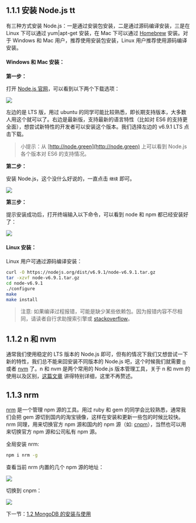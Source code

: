 ## 1.1.1 安装 Node.js tt

有三种方式安装 Node.js：一是通过安装包安装，二是通过源码编译安装，三是在 Linux 下可以通过 yum|apt-get 安装，在 Mac 下可以通过 [Homebrew](http://brew.sh/) 安装。对于 Windows 和 Mac 用户，推荐使用安装包安装，Linux 用户推荐使用源码编译安装。

#### Windows 和 Mac 安装：

**第一步：**

打开 [Node.js 官网](https://nodejs.org/en/)，可以看到以下两个下载选项：

![](./img/1.1.1.png)

左边的是 LTS 版，用过 ubuntu 的同学可能比较熟悉，即长期支持版本，大多数人用这个就可以了。右边是最新版，支持最新的语言特性（比如对 ES6 的支持更全面），想尝试新特性的开发者可以安装这个版本。我们选择左边的 v6.9.1 LTS 点击下载。

> 小提示：从 [http://node.green](http://node.green) 上可以看到 Node.js 各个版本对 ES6 的支持情况。

**第二步：**

安装 Node.js，这个没什么好说的，一直点击 `继续` 即可。

![](./img/1.1.2.png)

**第三步：**

提示安装成功后，打开终端输入以下命令，可以看到 node 和 npm 都已经安装好了：

![](./img/1.1.3.png)

#### Linux 安装：

Linux 用户可通过源码编译安装：

```sh
curl -O https://nodejs.org/dist/v6.9.1/node-v6.9.1.tar.gz
tar -xzvf node-v6.9.1.tar.gz
cd node-v6.9.1
./configure
make
make install
```

> 注意: 如果编译过程报错，可能是缺少某些依赖包。因为报错内容不尽相同，请读者自行求助搜索引擎或 [stackoverflow](http://stackoverflow.com/)。

## 1.1.2 n 和 nvm

通常我们使用稳定的 LTS 版本的 Node.js 即可，但有的情况下我们又想尝试一下新的特性，我们总不能来回安装不同版本的 Node.js 吧，这个时候我们就需要 [n](https://github.com/tj/n) 或者 [nvm](https://github.com/creationix/nvm) 了。n 和 nvm 是两个常用的 Node.js 版本管理工具，关于 n 和 nvm 的使用以及区别，[这篇文章](http://taobaofed.org/blog/2015/11/17/nvm-or-n/) 讲得特别详细，这里不再赘述。

## 1.1.3 nrm

[nrm](https://github.com/Pana/nrm) 是一个管理 npm 源的工具。用过 ruby 和 gem 的同学会比较熟悉，通常我们会把 gem 源切到国内的淘宝镜像，这样在安装和更新一些包的时候比较快。nrm 同理，用来切换官方 npm 源和国内的 npm 源（如: [cnpm](http://cnpmjs.org/)），当然也可以用来切换官方 npm 源和公司私有 npm 源。

全局安装 nrm:

```sh
npm i nrm -g
```

查看当前 nrm 内置的几个 npm 源的地址：

![](./img/1.1.4.png)

切换到 cnpm：

![](./img/1.1.5.png)

下一节：[1.2 MongoDB 的安装与使用](https://github.com/nswbmw/N-blog/blob/master/book/1.2%20MongoDB%20%E7%9A%84%E5%AE%89%E8%A3%85%E4%B8%8E%E4%BD%BF%E7%94%A8.md)
